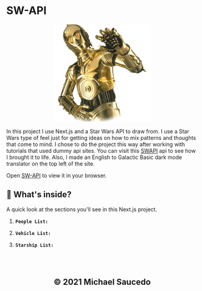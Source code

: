 # SW-API

<p align="center">
  <a href="">
    <img alt="Gatsby" src="./public/3po.png" />
  </a>
</p>

In this project I use Next.js and a Star Wars API to draw from. I use a Star Wars type of feel just for getting ideas on how to mix patterns and thoughts that come to mind. I chose to do the project this way after working with tutorials that used dummy api sites. You can visit this [SWAPI](https://swapi.dev/) api to see how I brought it to life. Also, I made an English to Galactic Basic dark mode translator on the top left of the site.

Open [SW-API](https://swapi-next.vercel.app/) to view it in your browser.

## 🧐 What's inside?

A quick look at the sections you'll see in this Next.js project.

1.  **`People List:`**

2.  **`Vehicle List:`**

3.  **`Starship List:`**

<br />
<br />
<h2 align="center">
  &copy; 2021 Michael Saucedo
</h2>
